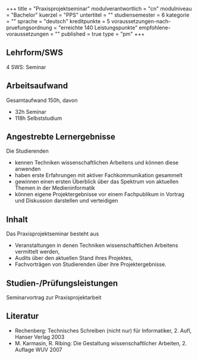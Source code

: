 +++
title = "Praxisprojektseminar"
modulverantwortlich = "cn"
modulniveau = "Bachelor"
kuerzel = "PPS"
untertitel = ""
studiensemester = 6
kategorie = ""
sprache = "deutsch"
kreditpunkte = 5
voraussetzungen-nach-pruefungsordnung = "erreichte 140 Leistungspunkte"
empfohlene-voraussetzungen = ""
published = true
type = "pm"
+++

## Lehrform/SWS
4 SWS: Seminar

## Arbeitsaufwand
Gesamtaufwand 150h, davon

* 32h Seminar
* 118h Selbststudium

## Angestrebte Lernergebnisse
Die Studierenden  

- kennen Techniken wissenschaftlichen Arbeitens und können diese anwenden
- haben erste Erfahrungen mit aktiver Fachkommunikation gesammelt
- gewinnen einen ersten Überblick über das Spektrum von aktuellen Themen in der Medieninformatik
- können eigene Projektergebnisse vor einem Fachpublikum in Vortrag und Diskussion darstellen und verteidigen

## Inhalt
Das Praxisprojektseminar besteht aus

- Veranstaltungen in denen Techniken wissenschaftlichen Arbeitens vermittelt werden,
- Audits über den aktuellen Stand ihres Projektes,
- Fachvorträgen von Studierenden über ihre Projektergebnisse.

## Studien-/Prüfungsleistungen
Seminarvortrag zur Praxisprojektarbeit

## Literatur
- Rechenberg: Technisches Schreiben (nicht nur) für Informatiker, 2. Aufl, Hanser Verlag 2003
- M. Karmasin, R. Ribing: Die Gestaltung wissenschaftlicher Arbeiten, 2. Auflage WUV 2007
